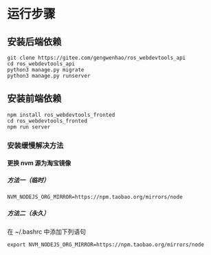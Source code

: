 # 运行步骤

## 安装后端依赖

```shell
git clone https://gitee.com/gengwenhao/ros_webdevtools_api
cd ros_webdevtools_api
python3 manage.py migrate
python3 manage.py runserver
```

## 安装前端依赖

```shell
npm install ros_webdevtools_fronted
cd ros_webdevtools_fronted
npm run server
```

### 安装缓慢解决方法

#### 更换 nvm 源为淘宝镜像

##### 方法一（临时）

`NVM_NODEJS_ORG_MIRROR=https://npm.taobao.org/mirrors/node`

##### 方法二（永久）

在 ~/.bashrc 中添加下列语句

`export NVM_NODEJS_ORG_MIRROR=https://npm.taobao.org/mirrors/node`
